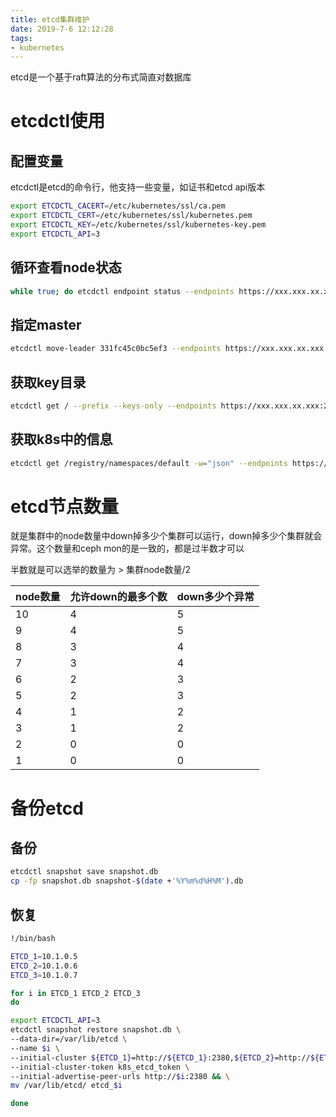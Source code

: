 ```yaml
---
title: etcd集群维护
date: 2019-7-6 12:12:28
tags:
- kubernetes
---
```


etcd是一个基于raft算法的分布式简直对数据库

<!--more-->

# etcdctl使用

## 配置变量

etcdctl是etcd的命令行，他支持一些变量，如证书和etcd api版本

```bash
export ETCDCTL_CACERT=/etc/kubernetes/ssl/ca.pem
export ETCDCTL_CERT=/etc/kubernetes/ssl/kubernetes.pem
export ETCDCTL_KEY=/etc/kubernetes/ssl/kubernetes-key.pem
export ETCDCTL_API=3
```

## 循环查看node状态

```bash
while true; do etcdctl endpoint status --endpoints https://xxx.xxx.xx.xxx:2379  --cluster -w="table"; sleep 2 ; date "+ %H:%M:%S" ;  done
```

## 指定master

```bash
etcdctl move-leader 331fc45c0bc5ef3 --endpoints https://xxx.xxx.xx.xxx:2379
```

## 获取key目录

```bash
etcdctl get / --prefix --keys-only --endpoints https://xxx.xxx.xx.xxx:2379
```

## 获取k8s中的信息

```bash
etcdctl get /registry/namespaces/default -w="json" --endpoints https://xxx.xxx.xx.xxx:2379
```

# etcd节点数量

就是集群中的node数量中down掉多少个集群可以运行，down掉多少个集群就会异常。这个数量和ceph mon的是一致的，都是过半数才可以

半数就是可以选举的数量为 > 集群node数量/2

| node数量 | 允许down的最多个数 | down多少个异常 |
|--|--| -- |
| 10 | 4 | 5 |
| 9 | 4 | 5 |
| 8 | 3 | 4 |
| 7 | 3 | 4 |
| 6 | 2 | 3 |
| 5 | 2 | 3 |
| 4 | 1 | 2 |
| 3 | 1 | 2 |
| 2 | 0 | 0 |
| 1 | 0 | 0 |

# 备份etcd

## 备份

```bash
etcdctl snapshot save snapshot.db
cp -fp snapshot.db snapshot-$(date +'%Y%m%d%H%M').db
```

## 恢复

```bash
!/bin/bash

ETCD_1=10.1.0.5
ETCD_2=10.1.0.6
ETCD_3=10.1.0.7

for i in ETCD_1 ETCD_2 ETCD_3
do

export ETCDCTL_API=3
etcdctl snapshot restore snapshot.db \
--data-dir=/var/lib/etcd \
--name $i \
--initial-cluster ${ETCD_1}=http://${ETCD_1}:2380,${ETCD_2}=http://${ETCD_2}:2380,${ETCD_3}=http://${ETCD_3}:2380 \
--initial-cluster-token k8s_etcd_token \
--initial-advertise-peer-urls http://$i:2380 && \
mv /var/lib/etcd/ etcd_$i

done
```





